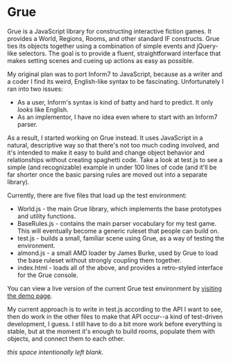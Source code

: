 Grue
====

Grue is a JavaScript library for constructing interactive fiction games. It provides a
World, Regions, Rooms, and other standard IF constructs. Grue ties its objects together
using a combination of simple events and jQuery-like selectors. The goal is to provide a
fluent, straightforward interface that makes setting scenes and cueing up actions as easy as
possible.

My original plan was to port Inform7 to JavaScript, because as a writer and a coder I find its weird, English-like syntax to be fascinating. Unfortunately I ran into two issues:

* As a user, Inform's syntax is kind of batty and hard to predict. It only _looks_ like English.
* As an implementor, I have no idea even where to start with an Inform7 parser.

As a result, I started working on Grue instead. It uses JavaScript in a natural, descriptive way so that there's not too much coding involved, and it's intended to make it easy to build and change object behavior and relationships without creating spaghetti code. Take a look at test.js to see a simple (and recognizable) example in under 100 lines of code (and it'll be far shorter once the basic parsing rules are moved out into a separate library).

Currently, there are five files that load up the test environment:

* World.js - the main Grue library, which implements the base prototypes and utility functions.
* BaseRules.js - contains the main parser vocabulary for my test game. This will eventually become a generic ruleset that people can build on.
* test.js - builds a small, familiar scene using Grue, as a way of testing the environment.
* almond.js - a small AMD loader by James Burke, used by Grue to load the base ruleset without strongly coupling them together.
* index.html - loads all of the above, and provides a retro-styled interface for the Grue console.

You can view a live version of the current Grue test environment by [visiting the demo page](//thomaswilburn.github.com/Grue).

My current approach is to write in test.js according to the API I want to see, then do work in the other files to make that API occur--a kind of test-driven development, I guess. I still have to do a bit more work before everything is stable, but at the moment it's enough to build rooms, populate them with objects, and connect them to each other.

_this space intentionally left blank._